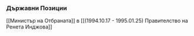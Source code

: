 ### Държавни Позиции
[[Министър на Отбраната]] в [[(1994.10.17 - 1995.01.25) Правителство на Ренета Инджова]]